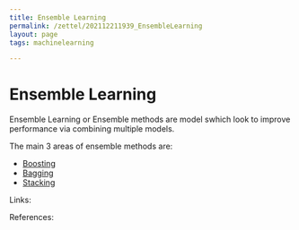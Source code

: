 ```yaml
---
title: Ensemble Learning
permalink: /zettel/202112211939_EnsembleLearning
layout: page
tags: machinelearning

---
```

# Ensemble Learning

Ensemble Learning or Ensemble methods are model swhich look to improve performance via combining multiple models.

The main 3 areas of ensemble methods are:
- [Boosting](202112161834_Boosting)
- [Bagging](202111252019_Bagging)
- [Stacking](202112211941_Stacking)

Links: 

References: 

